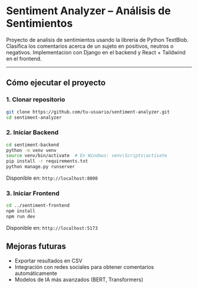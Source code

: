 # Sentiment Analyzer – Análisis de Sentimientos

Proyecto de analisis de sentimientos usando la libreria de Python TextBlob. Clasifica los comentarios acerca de un sujeto en positivos, neutros o negativos.
Implementacion con Django en el backend y React + Taildwind en el frontend.

---

## Cómo ejecutar el proyecto

### 1. Clonar repositorio

```bash
git clone https://github.com/tu-usuario/sentiment-analyzer.git
cd sentiment-analyzer
```

### 2. Iniciar Backend

```bash
cd sentiment-backend
python -m venv venv
source venv/bin/activate  # En Windows: venv\Scripts\activate
pip install -r requirements.txt
python manage.py runserver
```

Disponible en: `http://localhost:8000`

### 3. Iniciar Frontend

```bash
cd ../sentiment-frontend
npm install
npm run dev
```

Disponible en: `http://localhost:5173`

## Mejoras futuras

- Exportar resultados en CSV
- Integración con redes sociales para obtener comentarios automáticamente
- Modelos de IA más avanzados (BERT, Transformers)
